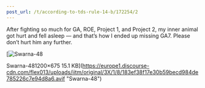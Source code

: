 ```yaml
---
post_url: /t/according-to-tds-rule-14-b/172254/2
---
```

After fighting so much for GA, ROE, Project 1, and Project 2, my inner animal got hurt and fell asleep — and that’s how I ended up missing GA7. Please don’t hurt him any further.

[![Swarna-48](https://europe1.discourse-cdn.com/flex013/uploads/iitm/original/3X/1/8/183ef38f17e30b59becd984de785226c7e94d8a6.avif)

Swarna-481200×675 15.1 KB](https://europe1.discourse-cdn.com/flex013/uploads/iitm/original/3X/1/8/183ef38f17e30b59becd984de785226c7e94d8a6.avif "Swarna-48")
